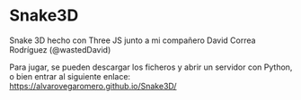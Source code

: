 # Snake3D
Snake 3D hecho con Three JS junto a mi compañero David Correa Rodríguez (@wastedDavid)

Para jugar, se pueden descargar los ficheros y abrir un servidor con Python, o bien entrar al siguiente enlace: https://alvarovegaromero.github.io/Snake3D/

